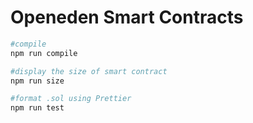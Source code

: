 # Openeden Smart Contracts

```sh
#compile
npm run compile

#display the size of smart contract
npm run size

#format .sol using Prettier
npm run test
```